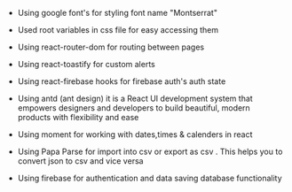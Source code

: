 * Using google font's for styling  font name "Montserrat"
* Used root variables in css file for easy accessing them 
* Using react-router-dom for routing between pages
* Using react-toastify for custom alerts
* Using react-firebase hooks for firebase auth's auth state
* Using antd (ant design) it is a React UI development system that empowers designers and developers to build beautiful, modern products   	with flexibility and ease
* Using moment for working with dates,times & calenders in react
* Using Papa Parse for import into csv or export as csv . This helps you to convert json to csv and vice versa

* Using firebase for authentication and data saving database functionality
